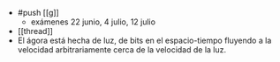 - #push [[g]]
  - exámenes 22 junio, 4 julio, 12 julio
- [[thread]]
- El ágora está hecha de luz, de bits en el espacio-tiempo fluyendo a la velocidad arbitrariamente cerca de la velocidad de la luz.
